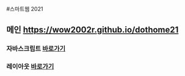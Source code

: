 
#스마트웹 2021

 ## 메인  https://wow2002r.github.io/dothome21

### 자바스크립트 <a href="https://wow2002r.github.io/dothome21/javascript/Javascript100.html">바로가기</a>
### 레이아웃  <a href="https://wow2002r.github.io/dothome21/layout/index.html">바로가기</a>
